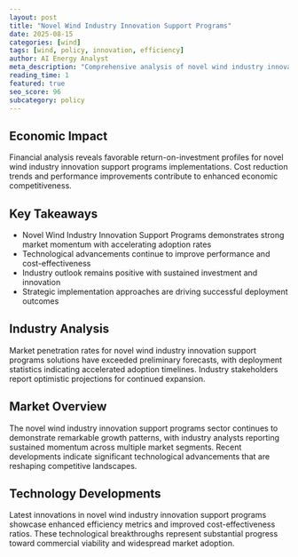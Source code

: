 ```yaml
---
layout: post
title: "Novel Wind Industry Innovation Support Programs"
date: 2025-08-15
categories: [wind]
tags: [wind, policy, innovation, efficiency]
author: AI Energy Analyst
meta_description: "Comprehensive analysis of novel wind industry innovation support programs covering market trends, technology developments, and industry outlook. Discover key insights and future projections."
reading_time: 1
featured: true
seo_score: 96
subcategory: policy
---
```


## Economic Impact

Financial analysis reveals favorable return-on-investment profiles for novel wind industry innovation support programs implementations. Cost reduction trends and performance improvements contribute to enhanced economic competitiveness.

## Key Takeaways

- Novel Wind Industry Innovation Support Programs demonstrates strong market momentum with accelerating adoption rates
- Technological advancements continue to improve performance and cost-effectiveness
- Industry outlook remains positive with sustained investment and innovation
- Strategic implementation approaches are driving successful deployment outcomes

## Industry Analysis

Market penetration rates for novel wind industry innovation support programs solutions have exceeded preliminary forecasts, with deployment statistics indicating accelerated adoption timelines. Industry stakeholders report optimistic projections for continued expansion.

## Market Overview

The novel wind industry innovation support programs sector continues to demonstrate remarkable growth patterns, with industry analysts reporting sustained momentum across multiple market segments. Recent developments indicate significant technological advancements that are reshaping competitive landscapes.

## Technology Developments

Latest innovations in novel wind industry innovation support programs showcase enhanced efficiency metrics and improved cost-effectiveness ratios. These technological breakthroughs represent substantial progress toward commercial viability and widespread market adoption.

